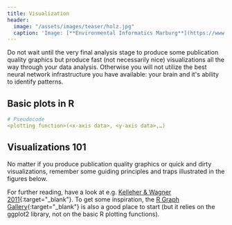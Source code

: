 ```yaml
---
title: Visualization
header:
  image: "/assets/images/teaser/holz.jpg"
  caption: 'Image: [**Environmental Informatics Marburg**](https://www.uni-marburg.de/en/fb19/disciplines/physisch/environmentalinformatics)'
---
```


Do not wait until the very final analysis stage to produce some publication quality graphics but produce fast (not necessarily nice) visualizations all the way through your data analysis. Otherwise you will not utilize the best neural network infrastructure you have available: your brain and it's ability to identify patterns.

## Basic plots in R

```yaml
# Pseudocode
<plotting function>(<x-axis data>, <y-axis data>,…)
```


## Visualizations 101

No matter if you produce publication quality graphics or quick and dirty visualizations, remember some guiding principles and traps illustrated in the figures below.


For further reading, have a look at e.g. [Kelleher & Wagner 2011](https://www.sciencedirect.com/science/article/pii/S1364815210003270){:target="_blank"}. To get some inspiration, the [R Graph Gallery](https://www.r-graph-gallery.com/){:target="_blank"} is also a good place to start (but it relies on the ggplot2 library, not on the basic R plotting functions).

